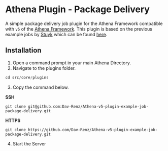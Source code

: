 # Athena Plugin - Package Delivery

A simple package delivery job plugin for the Athena Framework compatible with `v5` of the [Athena Framework](https://athenaframework.com/).
This plugin is based on the previous example jobs by [Stuyk](https://github.com/stuyk) which can be found [here](https://github.com/Athena-Roleplay-Framework-v4).

## Installation

1. Open a command prompt in your main Athena Directory.
2. Navigate to the plugins folder.

```ts
cd src/core/plugins
```

3. Copy the command below.

**SSH**

```
git clone git@github.com:Dav-Renz/Athena-v5-plugin-example-job-package-delivery.git
```

**HTTPS**
```
git clone https://github.com/Dav-Renz/Athena-v5-plugin-example-job-package-delivery.git
```

4. Start the Server